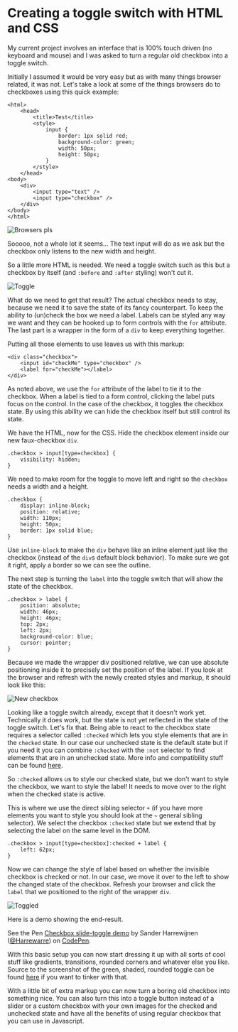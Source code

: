# Creating a toggle switch with HTML and CSS

My current project involves an interface that is 100% touch driven (no keyboard and mouse) and I was asked to turn a regular old checkbox into a toggle switch.

Initially I assumed it would be very easy but as with many things browser related, it was not. Let's take a look at some of the things browsers do to checkboxes using this quick example:

	<html>
		<head>
			<title>Test</title>
			<style>
				input {
					border: 1px solid red;
					background-color: green;
					width: 50px;
					height: 50px;
				}
			</style>
		</head>
	<body>
		<div>
			<input type="text" />
			<input type="checkbox" />
		</div>
	</body>
	</html>

![Browsers pls](/content/styling-an-html-checkbox/browsers.PNG)

Sooooo, not a whole lot it seems... The text input will do as we ask but the checkbox only listens to the new width and height.

So a little more HTML is needed. We need a toggle switch such as this but a checkbox by itself (and `:before` and `:after` styling) won't cut it.

![Toggle](/content/styling-an-html-checkbox/prettycheckbox.PNG)

What do we need to get that result? The actual checkbox needs to stay, because we need it to save the state of its fancy counterpart. To keep the ability to (un)check the box we need a label. Labels can be styled any way we want and they can be hooked up to form controls with the `for` attribute. The last part is a wrapper in the form of a `div` to keep everything together.

Putting all those elements to use leaves us with this markup:

	<div class="checkbox">
		<input id="checkMe" type="checkbox" />
		<label for="checkMe"></label>
	</div>

As noted above, we use the `for` attribute of the label to tie it to the checkbox. When a label is tied to a form control, clicking the label puts focus on the control. In the case of the checkbox, it toggles the checkbox state. By using this ability we can hide the checkbox itself but still control its state.

We have the HTML, now for the CSS. Hide the checkbox element inside our new faux-checkbox `div`.

	.checkbox > input[type=checkbox] {
		visibility: hidden;
	}

We need to make room for the toggle to move left and right so the `checkbox` needs a width and a height.

	.checkbox {
		display: inline-block;
		position: relative;
		width: 110px;
		height: 50px;
		border: 1px solid blue;
	}

Use `inline-block` to make the `div` behave like an inline element just like the checkbox (instead of the `div`s default block behavior). To make sure we got it right, apply a border so we can see the outline.

The next step is turning the `label` into the toggle switch that will show the state of the checkbox.

	.checkbox > label {
		position: absolute;
		width: 46px;
		height: 46px;
		top: 2px;
		left: 2px;
		background-color: blue;
		cursor: pointer;
	}

Because we made the wrapper div positioned relative, we can use absolute positioning inside it to precisely set the position of the label. If you look at the browser and refresh with the newly created styles and markup, it should look like this:

![New checkbox](/content/styling-an-html-checkbox/newcheckbox.PNG)

Looking like a toggle switch already, except that it doesn't work yet. Technically it does work, but the state is not yet reflected in the state of the toggle switch. Let's fix that. Being able to react to the checkbox state requires a selector called `:checked` which lets you style elements that are in the `checked` state. In our case our unchecked state is the default state but if you need it you can combine `:checked` with the `:not` selector to find elements that are in an unchecked state. More info and compatibility stuff can be found [here](http://caniuse.com/#search=%3Achecked).

So `:checked` allows us to style our checked state, but we don't want to style the checkbox, we want to style the label! It needs to move over to the right when the checked state is active.

This is where we use the direct sibling selector `+` (if you have more elements you want to style you should look at the `~` general sibling selector). We select the checkbox `:checked` state but we extend that by selecting the label on the same level in the DOM.

	.checkbox > input[type=checkbox]:checked + label {
		left: 62px;
	}

Now we can change the style of label based on whether the invisible checkbox is checked or not. In our case, we move it over to the left to show the changed state of the checkbox. Refresh your browser and click the `label` that we positioned to the right of the wrapper `div`.

![Toggled](/content/styling-an-html-checkbox/toggled.PNG)

Here is a demo showing the end-result.

<p data-height="300" data-theme-id="14183" data-slug-hash="LNgVEo" data-default-tab="css,result" data-user="Harrewarre" data-embed-version="2" class="codepen">See the Pen <a href="http://codepen.io/Harrewarre/pen/LNgVEo/">Checkbox slide-toggle demo</a> by Sander Harrewijnen (<a href="http://codepen.io/Harrewarre">@Harrewarre</a>) on <a href="http://codepen.io">CodePen</a>.</p>
<script async src="//assets.codepen.io/assets/embed/ei.js"></script>

With this basic setup you can now start dressing it up with all sorts of cool stuff like gradients, transitions, rounded corners and whatever else you like. Source to the screenshot of the green, shaded, rounded toggle can be found [here](https://github.com/harrewarre/WebStuff/tree/master/Checkbox) if you want to tinker with that.

With a little bit of extra markup you can now turn a boring old checkbox into something nice. You can also turn this into a toggle button instead of a slider or a custom checkbox with your own images for the checked and unchecked state and have all the benefits of using regular checkbox that you can use in Javascript.
